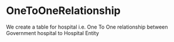 # OneToOneRelationship
We create a table for hospital i.e.  One To One relationship between  Government hospital  to Hospital Entity
